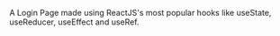 A Login Page made using ReactJS's most popular hooks like useState, useReducer, useEffect and useRef.
